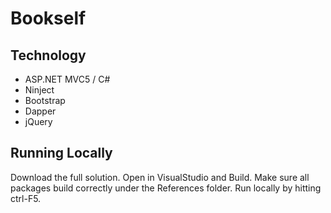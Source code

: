 # Bookself

## Technology
* ASP.NET MVC5 / C#
* Ninject
* Bootstrap
* Dapper
* jQuery

## Running Locally
Download the full solution. Open in VisualStudio and Build. Make sure all packages build correctly under the References folder. Run locally by hitting ctrl-F5.
